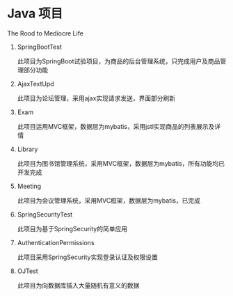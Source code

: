 # Java 项目
The Rood to Mediocre Life

1. SpringBootTest

   此项目为SpringBoot试验项目，为商品的后台管理系统，只完成用户及商品管理部分功能

2. AjaxTextUpd

   此项目为论坛管理，采用ajax实现请求发送，界面部分刷新

3. Exam

   此项目运用MVC框架，数据层为mybatis，采用jstl实现商品的列表展示及详情

4. Library

   此项目为图书馆管理系统，采用MVC框架，数据层为mybatis，所有功能均已开发完成

5. Meeting

   此项目为会议管理系统，采用MVC框架，数据层为mybatis，已完成
   
6. SpringSecurityTest

   此项目为基于SpringSecurity的简单应用
   
7. AuthenticationPermissions

   此项目采用SpringSecurity实现登录认证及权限设置
   
8. OJTest

   此项目为向数据库插入大量随机有意义的数据